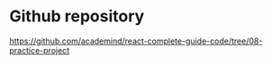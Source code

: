 # Github repository

https://github.com/academind/react-complete-guide-code/tree/08-practice-project